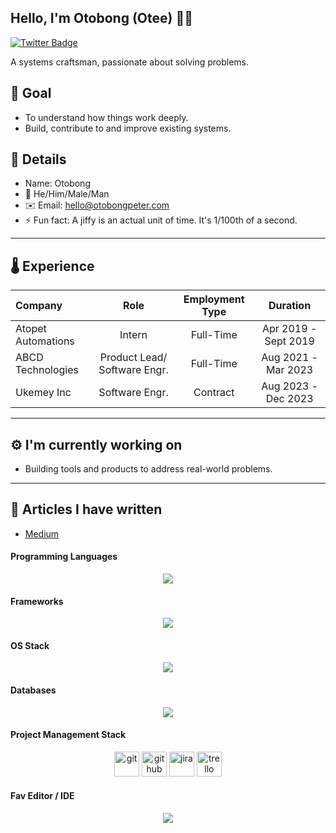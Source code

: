 ## Hello, I'm Otobong (Otee) 👋🏽

[![Twitter Badge](https://img.shields.io/twitter/follow/builder1024)](https://twitter.com/builder1024)

A systems craftsman, passionate about solving problems.

## 🎯 Goal

- To understand how things work deeply.
- Build, contribute to and improve existing systems.

## 💬 Details

- Name: Otobong
- 🙂 He/Him/Male/Man
- ✉️ Email: hello@otobongpeter.com
- ⚡️ Fun fact: A jiffy is an actual unit of time. It's 1/100th of a second.

---

## 🌡️ Experience

| Company            |             Role             | Employment Type |       Duration       |
| :----------------- | :--------------------------: | :-------------: | :------------------: |
| Atopet Automations |            Intern            |    Full-Time    | Apr 2019 - Sept 2019 |
| ABCD Technologies  | Product Lead/ Software Engr. |    Full-Time    | Aug 2021 - Mar 2023  |
| Ukemey Inc         |        Software Engr.        |    Contract     | Aug 2023 - Dec 2023  |

---

## ⚙️ I'm currently working on

- Building tools and products to address real-world problems.

---

## 📕 Articles I have written

- [Medium](https://medium.com/@otobongpeter)

#### Programming Languages

<p align="center">
  <a href="https://skillicons.dev">
    <img src="https://skillicons.dev/icons?i=bash,typescript,js,python,rust" />
  </a>
</p>

#### Frameworks

<p align="center">
  <a href="https://skillicons.dev">
    <img src="https://skillicons.dev/icons?i=angular,react,next,nest,express,actix,rocket,django" />
  </a>
</p>

#### OS Stack

<p align="center">
  <a href="https://skillicons.dev">
    <img src="https://skillicons.dev/icons?i=linux,ubuntu,debian" />
  </a>
</p>

#### Databases

<p align="center">
  <a href="https://skillicons.dev">
    <img src="https://skillicons.dev/icons?i=mysql,postgres,mongodb,redis" />
  </a>
</p>

#### Project Management Stack

<p align="center"><img src="https://www.vectorlogo.zone/logos/git-scm/git-scm-icon.svg" alt="git" title="git" width="40" height="40"/>  <img src="https://www.vectorlogo.zone/logos/github/github-icon.svg" alt="github" title="github" width="40" height="40"/> <img src="https://www.vectorlogo.zone/logos/atlassian_jira/atlassian_jira-icon.svg" alt="jira" title="jira" width="40" height="40"/> <img src="https://www.vectorlogo.zone/logos/trello/trello-icon.svg" alt="trello" title="trello" width="40" height="40"/></p>

#### Fav Editor / IDE

<p align="center">
  <a href="https://skillicons.dev">
    <img src="https://skillicons.dev/icons?i=vscode,sublime" />
  </a>
</p>
